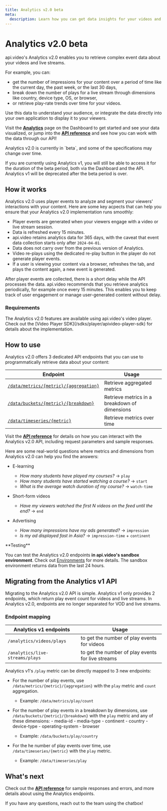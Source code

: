 ```yaml
---
title: Analytics v2.0 beta
meta: 
  description: Learn how you can get data insights for your videos and live streams using api.video's Analytics solution.
---
```


# Analytics v2.0 beta

api.video's Analytics v2.0 enables you to retrieve complex event data about your videos and live streams.

For example, you can:

- get the number of impressions for your content over a period of time like the current day, the past week, or the last 30 days,
- break down the number of plays for a live stream through dimensions like country, device type, OS, or browser,
- or retrieve play-rate trends over time for your videos.

Use this data to understand your audience, or integrate the data directly into your own application to display it to your viewers.

Visit the **[Analytics](https://dashboard.api.video/data)** page on the Dashboard to get started and see your data visualized, or jump into the **[API reference](https://docs.api.video/reference/api/Analytics)** and see how you can work with the data through our API!

<Callout pad="2" type="info">
Analytics v2.0 is currently in `beta`, and some of the specifications may change over time.

If you are currently using Analytics v1, you will still be able to access it for the duration of the beta period, both via the Dashboard and the API. Analytics v1 will be deprecated after the beta period is over.
</Callout>

## How it works

Analytics v2.0 uses player events to analyze and segment your viewers' interactions with your content. Here are some key acpects that can help you ensure that your Analytics v2.0 implementation runs smoothly:

- Player events are generated when your viewers engage with a video or live stream session.
- Data is refreshed every 15 minutes.
- api.video retains analytics data for 365 days, with the caveat that event data collection starts only after `2024-04-01`.
- Data does not carry over from the previous version of Analytics.
- Video re-plays using the dedicated re-play button in the player do not generate player events.
- If a user is viewing your content via a browser, refreshes the tab, and plays the content again, a new event is generated.

After player events are collected, there is a short delay while the API processes the data. api.video recommends that you retrieve analytics periodically, for example once every 15 minutes. This enables you to keep track of user engagement or manage user-generated content without delay.

### Requirements

<Callout pad="2" type="info">
The Analytics v2.0 features are available using api.video's video player. Check out the [Video Player SDK](/sdks/player/apivideo-player-sdk) for details about the implementation.
</Callout>

## How to use

Analytics v2.0 offers 3 dedicated API endpoints that you can use to programmatically retrieve data about your content:

| Endpoint                                                                                 | Usage                                         |
| ---------------------------------------------------------------------------------------- | --------------------------------------------- |
| [`/data/metrics/{metric}/{aggregation}`](https://docs.api.video/reference/api/Analytics) | Retrieve aggregated metrics                   |
| [`/data/buckets/{metric}/{breakdown}`](https://docs.api.video/reference/api/Analytics)   | Retrieve metrics in a breakdown of dimensions |
| [`/data/timeseries/{metric}`](https://docs.api.video/reference/api/Analytics)            | Retrieve metrics over time                    |

Visit the **[API reference](https://docs.api.video/reference/api/Analytics)** for details on how you can interact with the Analytics v2.0 API, including request parameters and sample responses.

Here are some real-world questions where metrics and dimensions from Analytics v2.0 can help you find the answers:

- E-learning
    - *How many students have played my courses?* → `play`
    - *How many students have started watching a course?* → `start`
    - *What is the average watch duration of my course?* → `watch-time`
    
- Short-form videos
    - *Have my viewers watched the first N videos on the feed until the end?* → `end`
    
- Advertising
    - *How many impressions have my ads generated?*  → `impression`
    - *Is my ad displayed fast in Asia?*  → `impression-time` + `continent`

<Callout pad="2" type="info">
**Testing**

You can test the Analytics v2.0 endpoints **in api.video's sandbox environment**. Check out [Environments](/reference/README.md#environments) for more details. The sandbox environment returns data from the last 24 hours.
</Callout>

## Migrating from the Analytics v1 API

Migrating to the Analytics v2.0 API is simple. Analytics v1 only provides 2 endpoints, which return play event count for videos and live streams. In Analytics v2.0, endpoints are no longer separated for VOD and live streams.

### Endpoint mapping

| Analytics v1 endpoints          | Usage                                             |
| ------------------------------- | --------------------------------------------------|
| `/analytics/videos/plays`       | to get the number of play events for videos       |
| `/analytics/live-streams/plays` | to get the number of play events for live streams |

Analytics v1's `/play` metric can be directly mapped to 3 new endpoints:

- For the number of play events, use `/data/metrics/{metric}/{aggregation}` with the `play` metric and `count` aggregation.
    - Example: `/data/metrics/play/count`

- For the number of play events in a breakdown by dimensions, use `/data/buckets/{metric}/{breakdown}` with the `play` metric and any of these dimensions:
        - media-id
        - media-type
        - continent
        - country
        - device-type
        - operating-system
        - browser
    - Example: `/data/buckets/play/country`

- For the he number of play events over time, use `/data/timeseries/{metric}` with the `play` metric.
    - Example: `/data/timeseries/play`

## What's next

Check out the **[API reference](/reference/api/Analytics)** for sample responses and errors, and more details about using the Analytics endpoints.

If you have any questions, reach out to the team using the chatbox!